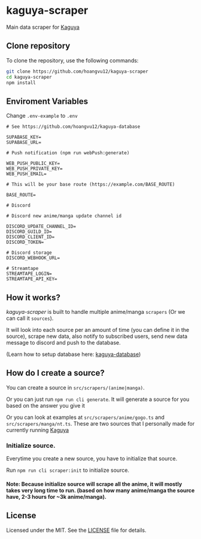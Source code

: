 # kaguya-scraper

Main data scraper for [Kaguya](https://github.com/hoangvu12/Kaguya)

## Clone repository

To clone the repository, use the following commands:

```sh
git clone https://github.com/hoangvu12/kaguya-scraper
cd kaguya-scraper
npm install
```

## Enviroment Variables

Change `.env-example` to `.env`

```
# See https://github.com/hoangvu12/kaguya-database

SUPABASE_KEY=
SUPABASE_URL=

# Push notification (npm run webPush:generate)

WEB_PUSH_PUBLIC_KEY=
WEB_PUSH_PRIVATE_KEY=
WEB_PUSH_EMAIL=

# This will be your base route (https://example.com/BASE_ROUTE)

BASE_ROUTE=

# Discord

# Discord new anime/manga update channel id

DISCORD_UPDATE_CHANNEL_ID=
DISCORD_GUILD_ID=
DISCORD_CLIENT_ID=
DISCORD_TOKEN=

# Discord storage
DISCORD_WEBHOOK_URL=

# Streamtape
STREAMTAPE_LOGIN=
STREAMTAPE_API_KEY=
```

## How it works?

_kaguya-scraper_ is built to handle multiple anime/manga `scrapers` (Or we can call it `sources`).

It will look into each source per an amount of time (you can define it in the source), scrape new data, also notify to subscribed users, send new data message to discord and push to the database.

(Learn how to setup database here: [kaguya-database](https://github.com/hoangvu12/kaguya-database))

## How do I create a source?

You can create a source in `src/scrapers/(anime|manga)`.

Or you can just run `npm run cli generate`. It will generate a source for you based on the answer you give it

Or you can look at examples at `src/scrapers/anime/gogo.ts` and `src/scrapers/manga/nt.ts`. These are two sources that I personally made for currently running [Kaguya](https://github.com/hoangvu12/Kaguya)

### Initialize source.

Everytime you create a new source, you have to initialize that source.

Run `npm run cli scraper:init` to initialize source.

#### Note: Because initialize source will scrape all the anime, it will mostly takes very long time to run. (based on how many anime/manga the source have, 2-3 hours for ~3k anime/manga).

## License

Licensed under the MIT. See the [LICENSE](https://github.com/hoangvu12/kaguya-scraper/blob/main/LICENSE) file for details.
